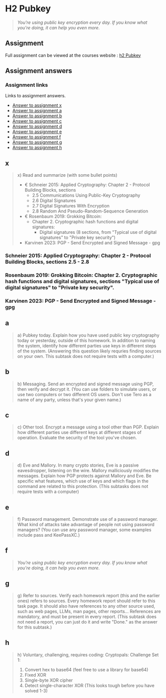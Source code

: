 # H2 Pubkey

>*You're using public key encryption every day. If you know what you're doing, it can help you even more.*

## Assignment

Full assignment can be viewed at the courses website : [h2 Pubkey](https://terokarvinen.com/trust-to-blockchain/#h2-pubkey)

## Assignment answers

### Assignment links

Links to assignment answers.

- [Answer to assignment x](h2_Pubkey.md#x)
- [Answer to assignment a](h2_Pubkey.md#a)
- [Answer to assignment b](h2_Pubkey.md#b)
- [Answer to assignment c](h2_Pubkey.md#c)
- [Answer to assignment d](h2_Pubkey.md#d)
- [Answer to assignment e](h2_Pubkey.md#e)
- [Answer to assignment f](h2_Pubkey.md#f)
- [Answer to assignment g](h2_Pubkey.md#g)
- [Answer to assignment h](h2_Pubkey.md#h)

## x

>x) Read and summarize (with some bullet points)
>- € Schneier 2015: Applied Cryptography: Chapter 2 - Protocol Building Blocks, sections
>    - 2.5 Communications Using Public-Key Cryptography
>    - 2.6 Digital Signatures
>    - 2.7 Digital Signatures With Encryption
>    - 2.8 Random And Pseudo-Random-Sequence Generation
>- € Rosenbaum 2019: Grokking Bitcoin:
>    - Chapter 2. Cryptographic hash functions and digital signatures:
>        - Digital signatures (8 sections, from "Typical use of digital signatures" to "Private key security")
>- Karvinen 2023: PGP - Send Encrypted and Signed Message - gpg

### Schneier 2015: Applied Cryptography: Chapter 2 - Protocol Building Blocks, sections 2.5 - 2.8

### Rosenbaum 2019: Grokking Bitcoin: Chapter 2. Cryptographic hash functions and digital signatures, sections "Typical use of digital signatures" to "Private key security".

### Karvinen 2023: PGP - Send Encrypted and Signed Message - gpg

## a

>a) Pubkey today. Explain how you have used public key cryptography today or yesterday, outside of this homework. In addition to naming the system, identify how different parties use keys in different steps of the system. (Answering this question likely requries finding sources on your own. This subtask does not require tests with a computer.)

## b

>b) Messaging. Send an encrypted and signed message using PGP, then verify and decrypt it. (You can use folders to simulate users, or use two computers or two different OS users. Don't use Tero as a name of any party, unless that's your given name.)

## c

>c) Other tool. Encrypt a message using a tool other than PGP. Explain how different parties use different keys at different stages of operation. Evaluate the security of the tool you've chosen.

## d

>d) Eve and Mallory. In many crypto stories, Eve is a passive eavesdropper, listening on the wire. Mallory malliciously modifies the messages. Explain how PGP protects against Mallory and Eve. Be specific what features, which use of keys and which flags in the command are related to this protection. (This subtasks does not require tests with a computer)

## e

>f) Password management. Demonstrate use of a password manager. What kind of attacks take advantage of people not using password managers? (You can use any password manager, some examples include pass and KeePassXC.)

## f

>*You're using public key encryption every day. If you know what you're doing, it can help you even more.*

## g

>g) Refer to sources. Verify each homework report (this and the earlier ones) refers to sources. Every homework report should refer to this task page. It should also have references to any other source used, such as web pages, LLMs, man pages, other reports... References are mandatory, and must be present in every report. (This subtask does not need a report, you can just do it and write "Done." as the answer for this subtask.)

## h

>h) Voluntary, challenging, requires coding: Cryptopals: Challenge Set 1:
>1. Convert hex to base64 (feel free to use a library for base64)
>2. Fixed XOR
>3. Single-byte XOR cipher
>4. Detect single-character XOR (This looks tough before you have solved 1-3)